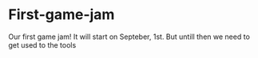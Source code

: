 # First-game-jam
Our first game jam!
It will start on Septeber, 1st. But untill then we need to get used to the tools
